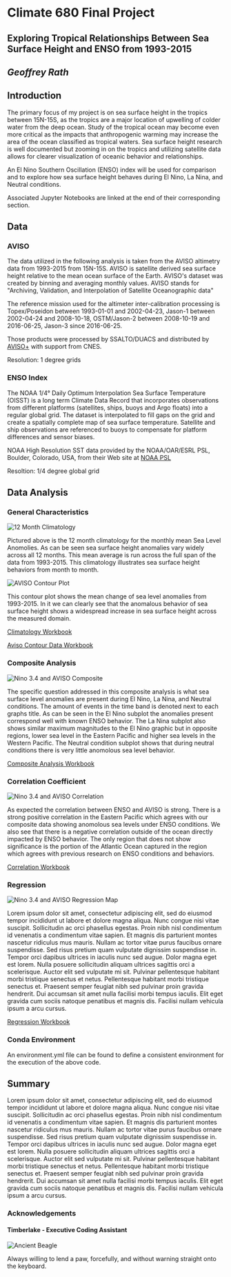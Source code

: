 # Climate 680 Final Project

## __Exploring Tropical Relationships Between Sea Surface Height and ENSO from 1993-2015__
## _Geoffrey Rath_

## Introduction
The primary focus of my project is on sea surface height in the tropics between 15N-15S, as the tropics are a major location of upwelling of colder water from the deep ocean. Study of the tropical ocean may become even more critical as the impacts that anthropogenic warming may increase the area of the ocean classified as tropical waters. Sea surface height research is well documented but zooming in on the tropics and utilizing satellite data allows for clearer visualization of oceanic behavior and relationships.

An El Nino Southern Oscillation (ENSO) index will be used for comparison and to explore how sea surface height behaves during El Nino, La Nina, and Neutral conditions.

Associated Jupyter Notebooks are linked at the end of their corresponding section.

## Data

### AVISO

The data utilized in the following analysis is taken from the AVISO altimetry data from 1993-2015 from 15N-15S. AVISO is satellite derived sea surface height relative to the mean ocean surface of the Earth. AVISO's dataset was created by binning and averaging monthly values. AVISO stands for "Archiving, Validation, and Interpolation of Satellite Oceanographic data" 

The reference mission used for the altimeter inter-calibration processing is Topex/Poseidon between 1993-01-01 and 2002-04-23, Jason-1 between 2002-04-24 and 2008-10-18, OSTM/Jason-2 between 2008-10-19 and 2016-06-25, Jason-3 since 2016-06-25.

Those products were processed by SSALTO/DUACS and distributed by [AVISO+](https://www.aviso.altimetry.fr) with support from CNES.

Resolution: 1 degree grids

### ENSO Index

The NOAA 1/4° Daily Optimum Interpolation Sea Surface Temperature (OISST) is a long term Climate Data Record that incorporates observations from different platforms (satellites, ships, buoys and Argo floats) into a regular global grid. The dataset is interpolated to fill gaps on the grid and create a spatially complete map of sea surface temperature. Satellite and ship observations are referenced to buoys to compensate for platform differences and sensor biases.

NOAA High Resolution SST data provided by the NOAA/OAR/ESRL PSL, Boulder, Colorado, USA, from their Web site at [NOAA PSL](https://psl.noaa.gov/data/gridded/data.noaa.oisst.v2.highres.html#detail)

Resoltion: 1/4 degree global grid

## Data Analysis
### General Characteristics

![12 Month Climatology](/Climate-680/Figures/12_month_clim.png)

Pictured above is the 12 month climatology for the monthly mean Sea Level Anomolies. As can be seen sea surface height anomalies vary widely across all 12 months. This mean average is run across the full span of the data from 1993-2015. This climatology illustrates sea surface height behaviors from month to month.

![AVISO Contour Plot](/Climate-680/Figures/aviso_contour.png)

This contour plot shows the mean change of sea level anomalies from 1993-2015. In it we can clearly see that the anomalous behavior of sea surface height shows a widespread increase in sea surface height across the measured domain.

[Climatology Workbook](https://github.com/GeoRath/Climate-680/blob/master/Project_Workbooks/12_month_climatology.ipynb)

[Aviso Contour Data Workbook](https://github.com/GeoRath/Climate-680/blob/master/Project_Workbooks/aviso_contour.ipynb)

### Composite Analysis

![Nino 3.4 and AVISO Composite](/Climate-680/Figures/nino34_aviso_composite.png)

The specific question addressed in this composite analysis is what sea surface level anomalies are present during El Nino, La Nina, and Neutral conditions. The amount of events in the time band is denoted next to each graphs title. As can be seen in the El Nino subplot the anomalies present correspond well with known ENSO behavior. The La Nina subplot also shows similar maximum magnitudes to the El Nino graphic but in opposite regions, lower sea level in the Eastern Pacific and higher sea levels in the Western Pacific. The Neutral condition subplot shows that during neutral conditions there is very little anomolous sea level behavior.

[Composite Analysis Workbook](https://github.com/GeoRath/Climate-680/blob/master/Project_Workbooks/composite_analysis.ipynb)

### Correlation Coefficient

![Nino 3.4 and AVISO Correlation](/Climate-680/Figures/nino34_aviso_correlation.png)

As expected the correlation between ENSO and AVISO is strong. There is a strong positive correlation in the Eastern Pacific which agrees with our composite data showing anomolous sea levels under ENSO conditions. We also see that there is a negative correlation outside of the ocean directly impacted by ENSO behavior. The only region that does not show significance is the portion of the Atlantic Ocean captured in the region which agrees with previous research on ENSO conditions and behaviors.

[Correlation Workbook](https://github.com/GeoRath/Climate-680/blob/master/Project_Workbooks/aviso_nino34_correlation.ipynb)

### Regression

![Nino 3.4 and AVISO Regression Map](/Climate-680/Figures/nino34_aviso_regression.png)

Lorem ipsum dolor sit amet, consectetur adipiscing elit, sed do eiusmod tempor incididunt ut labore et dolore magna aliqua. Nunc congue nisi vitae suscipit. Sollicitudin ac orci phasellus egestas. Proin nibh nisl condimentum id venenatis a condimentum vitae sapien. Et magnis dis parturient montes nascetur ridiculus mus mauris. Nullam ac tortor vitae purus faucibus ornare suspendisse. Sed risus pretium quam vulputate dignissim suspendisse in. Tempor orci dapibus ultrices in iaculis nunc sed augue. Dolor magna eget est lorem. Nulla posuere sollicitudin aliquam ultrices sagittis orci a scelerisque. Auctor elit sed vulputate mi sit. Pulvinar pellentesque habitant morbi tristique senectus et netus. Pellentesque habitant morbi tristique senectus et. Praesent semper feugiat nibh sed pulvinar proin gravida hendrerit. Dui accumsan sit amet nulla facilisi morbi tempus iaculis. Elit eget gravida cum sociis natoque penatibus et magnis dis. Facilisi nullam vehicula ipsum a arcu cursus.

[Regression Workbook](https://github.com/GeoRath/Climate-680/blob/master/Project_Workbooks/aviso_nino34_regression.ipynb)

### Conda Environment
An environment.yml file can be found to define a consistent environment for the execution of the above code.

## Summary
Lorem ipsum dolor sit amet, consectetur adipiscing elit, sed do eiusmod tempor incididunt ut labore et dolore magna aliqua. Nunc congue nisi vitae suscipit. Sollicitudin ac orci phasellus egestas. Proin nibh nisl condimentum id venenatis a condimentum vitae sapien. Et magnis dis parturient montes nascetur ridiculus mus mauris. Nullam ac tortor vitae purus faucibus ornare suspendisse. Sed risus pretium quam vulputate dignissim suspendisse in. Tempor orci dapibus ultrices in iaculis nunc sed augue. Dolor magna eget est lorem. Nulla posuere sollicitudin aliquam ultrices sagittis orci a scelerisque. Auctor elit sed vulputate mi sit. Pulvinar pellentesque habitant morbi tristique senectus et netus. Pellentesque habitant morbi tristique senectus et. Praesent semper feugiat nibh sed pulvinar proin gravida hendrerit. Dui accumsan sit amet nulla facilisi morbi tempus iaculis. Elit eget gravida cum sociis natoque penatibus et magnis dis. Facilisi nullam vehicula ipsum a arcu cursus.

### Acknowledgements
#### Timberlake - Executive Coding Assistant
![Ancient Beagle](/Climate-680/Timberlake.jpeg)

Always willing to lend a paw, forcefully, and without warning straight onto the keyboard.






